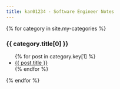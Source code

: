 ```yaml
---
title: kan01234 - Software Engineer Notes
---
```


<!-- <ul>
  {% for post in site.posts %}
    <li>
      <a href="/post{{ post.url }}">{{ post.title }}</a>
    </li>
  {% endfor %}
</ul> -->

{% for category in site.my-categories %}
  <h3>{{ category.title[0] }}</h3>
  <ul>
    {% for post in category.key[1] %}
      <li><a href="{{ post.url }}">{{ post.title }}</a></li>
    {% endfor %}
  </ul>
{% endfor %}